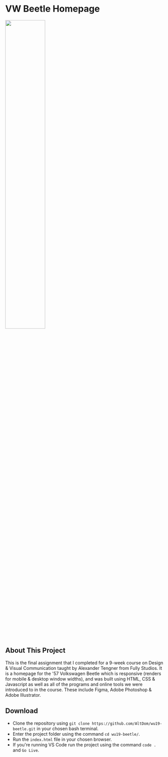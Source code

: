 # VW Beetle Homepage

<img align="center" src="https://media.giphy.com/media/obb4cRs9D8ME0/giphy.gif" width="50%">

## About This Project
This is the final assignment that I completed for a 9-week course on Design & Visual Communication taught by Alexander Tengner from Fully Studios. It is a homepage for the '57 Volkswagen Beetle which is responsive (renders for mobile & desktop window widths), and was built using HTML, CSS & Javascript as well as all of the programs and online tools we were introduced to in the course. These include Figma, Adobe Photoshop & Adobe Illustrator. 

## Download
* Clone the repository using `git clone https://github.com/AltDom/wu19-beetle.git` in your chosen bash terminal.
* Enter the project folder using the command `cd wu19-beetle/`.
* Run the `index.html` file in your chosen browser.
* If you're running VS Code run the project using the command `code .` and `Go Live`.
